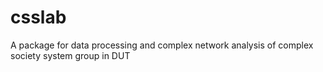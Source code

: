 # csslab
A package for data processing and complex network analysis of complex society system group in DUT

